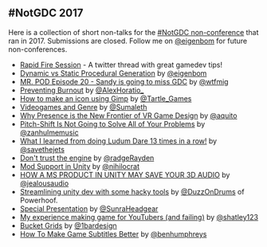 ## #NotGDC 2017

Here is a collection of short non-talks for the [#NotGDC non-conference](https://twitter.com/eigenbom/status/835673367424315393) that ran in 2017. Submissions are closed. Follow me on [@eigenbom](https://twitter.com/eigenbom) for future non-conferences.

- [Rapid Fire Session](https://twitter.com/eigenbom/status/836364085692260352) - A twitter thread with great gamedev tips!
- [Dynamic vs Static Procedural Generation](https://medium.com/@eigenbom/dynamic-vs-static-procedural-generation-ed3e7a7a68a3#.gcktnmuqm) by [@eigenbom](https://twitter.com/eigenbom)
- [MR. POD Episode 20 - Sandy is going to miss GDC](https://www.youtube.com/watch?v=nraubEEqAyc) by [@wtfmig](https://twitter.com/wtfmig)
- [Preventing Burnout](http://alexhoratiogamedev.blogspot.com.au/2016/12/preventing-burnout.html) by [@AlexHoratio_](https://twitter.com/AlexHoratio_)
- [How to make an icon using Gimp](https://docs.google.com/document/d/185rrlDM43thsuGvyXuCcAjEZ8YtaWRoYsAtYOeC_btI/) by [@Tartle_Games](https://twitter.com/Tartle_Games)
- [Videogames and Genre](http://ludodissonance.com/post/157777079398/videogames-and-genre-a-brief-rambling) by [@Sumaleth](https://twitter.com/Sumaleth)
- [Why Presence is the New Frontier of VR Game Design](https://virtualrealitypop.com/why-presence-is-the-new-frontier-of-vr-game-design-286c73ebc6fd#.rkr48yv8y) by [@aquito](https://twitter.com/aquito)
- [Pitch-Shift Is Not Going to Solve All of Your Problems](http://www.zanderhulmemusic.com/notgdc) by [@zanhulmemusic](https://twitter.com/zanhulmemusic)
- [What I learned from doing Ludum Dare 13 times in a row!](http://blog.banyango.com/post/157808495144/what-i-learned-from-doing-ludum-dare-13-times-in-a) by [@savethejets](https://twitter.com/savethejets)
- [Don't trust the engine](https://github.com/radgeRayden/blog/issues/1) by [@radgeRayden](https://twitter.com/radgeRayden)
- [Mod Support in Unity](http://nihilocrat.tumblr.com/post/157890290188/mod-support-in-unity) by [@nihilocrat](https://twitter.com/nihilocrat)
- [HOW A MS PRODUCT IN UNITY MAY SAVE YOUR 3D AUDIO](https://www.jealousaudio.com/chronicles-of-jellis/unityspatialaudio) by [@jealousaudio](https://mobile.twitter.com/jealousaudio)
- [Streamlining unity dev with some hacky tools](https://www.youtube.com/watch?v=sNVT7hynBYw) by [@DuzzOnDrums](https://twitter.com/DuzzOnDrums) of Powerhoof.
- [Special Presentation](https://www.youtube.com/watch?v=zYz-mocC_HU) by [@SunraHeadgear](https://twitter.com/SunraHeadgear)
- [My experience making game for YouTubers (and failing)](https://tristan-shatley.tumblr.com/post/157934962275/my-experience-making-game-for-youtubers-and) by [@shatley123](https://twitter.com/shatley123)
- [Bucket Grids](http://www.1bardesign.com/words/?p=2017.001) by [@1bardesign](https://twitter.com/1bardesign)
- [How To Make Game Subtitles Better](http://benhumphreys.co.uk/blog/2017/03/02/subtitles.html) by [@benhumphreys](https://twitter.com/benhumphreys)
